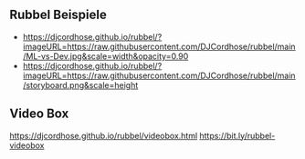 ## Rubbel Beispiele
* https://djcordhose.github.io/rubbel/?imageURL=https://raw.githubusercontent.com/DJCordhose/rubbel/main/ML-vs-Dev.jpg&scale=width&opacity=0.90
* https://djcordhose.github.io/rubbel/?imageURL=https://raw.githubusercontent.com/DJCordhose/rubbel/main/storyboard.png&scale=height

## Video Box

https://djcordhose.github.io/rubbel/videobox.html
https://bit.ly/rubbel-videobox